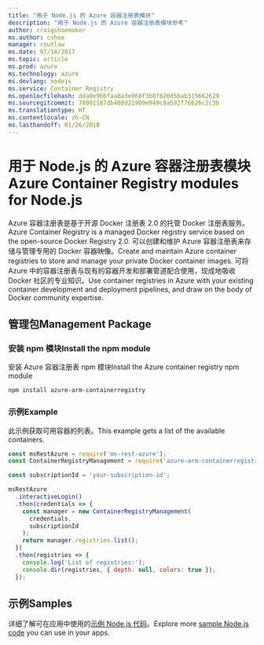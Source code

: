 ```yaml
---
title: "用于 Node.js 的 Azure 容器注册表模块"
description: "用于 Node.js 的 Azure 容器注册表模块参考"
author: craigshoemaker
ms.author: cshoe
manager: routlaw
ms.date: 07/18/2017
ms.topic: article
ms.prod: azure
ms.technology: azure
ms.devlang: nodejs
ms.service: Container Registry
ms.openlocfilehash: dda0e9bbfaa8a3e060f3b8f820d5bab315662629
ms.sourcegitcommit: 78001187db408d21909e949c8a592f76626c2c3b
ms.translationtype: HT
ms.contentlocale: zh-CN
ms.lasthandoff: 01/26/2018
---
```

# <a name="azure-container-registry-modules-for-nodejs"></a><span data-ttu-id="d00ed-103">用于 Node.js 的 Azure 容器注册表模块</span><span class="sxs-lookup"><span data-stu-id="d00ed-103">Azure Container Registry modules for Node.js</span></span>

<span data-ttu-id="d00ed-104">Azure 容器注册表是基于开源 Docker 注册表 2.0 的托管 Docker 注册表服务。</span><span class="sxs-lookup"><span data-stu-id="d00ed-104">Azure Container Registry is a managed Docker registry service based on the open-source Docker Registry 2.0.</span></span> <span data-ttu-id="d00ed-105">可以创建和维护 Azure 容器注册表来存储与管理专用的 Docker 容器映像。</span><span class="sxs-lookup"><span data-stu-id="d00ed-105">Create and maintain Azure container registries to store and manage your private Docker container images.</span></span> <span data-ttu-id="d00ed-106">可将 Azure 中的容器注册表与现有的容器开发和部署管道配合使用，现成地吸收 Docker 社区的专业知识。</span><span class="sxs-lookup"><span data-stu-id="d00ed-106">Use container registries in Azure with your existing container development and deployment pipelines, and draw on the body of Docker community expertise.</span></span>

## <a name="management-package"></a><span data-ttu-id="d00ed-107">管理包</span><span class="sxs-lookup"><span data-stu-id="d00ed-107">Management Package</span></span>

### <a name="install-the-npm-module"></a><span data-ttu-id="d00ed-108">安装 npm 模块</span><span class="sxs-lookup"><span data-stu-id="d00ed-108">Install the npm module</span></span>

<span data-ttu-id="d00ed-109">安装 Azure 容器注册表 npm 模块</span><span class="sxs-lookup"><span data-stu-id="d00ed-109">Install the Azure container registry npm module</span></span>

```bash
npm install azure-arm-containerregistry
```

### <a name="example"></a><span data-ttu-id="d00ed-110">示例</span><span class="sxs-lookup"><span data-stu-id="d00ed-110">Example</span></span>

<span data-ttu-id="d00ed-111">此示例获取可用容器的列表。</span><span class="sxs-lookup"><span data-stu-id="d00ed-111">This example gets a list of the available containers.</span></span>

```javascript
const msRestAzure = require('ms-rest-azure');
const ContainerRegistryManagement = require('azure-arm-containerregistry');

const subscriptionId = 'your-subscription-id';

msRestAzure
  .interactiveLogin()
  .then(credentials => {
    const manager = new ContainerRegistryManagement(
      credentials,
      subscriptionId
    );
    return manager.registries.list();
  })
  .then(registries => {
    console.log('List of registries:');
    console.dir(registries, { depth: null, colors: true });
  });
```

## <a name="samples"></a><span data-ttu-id="d00ed-112">示例</span><span class="sxs-lookup"><span data-stu-id="d00ed-112">Samples</span></span>

<span data-ttu-id="d00ed-113">详细了解可在应用中使用的[示例 Node.js 代码](https://azure.microsoft.com/resources/samples/?platform=nodejs)。</span><span class="sxs-lookup"><span data-stu-id="d00ed-113">Explore more [sample Node.js code](https://azure.microsoft.com/resources/samples/?platform=nodejs) you can use in your apps.</span></span>
